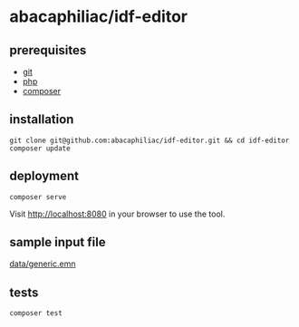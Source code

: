 # abacaphiliac/idf-editor

## prerequisites
* [git](https://git-scm.com/downloads)
* [php](http://php.net/manual/en/install.php)
* [composer](https://getcomposer.org/download/)

## installation
```
git clone git@github.com:abacaphiliac/idf-editor.git && cd idf-editor
composer update
```

## deployment
```
composer serve
```

Visit [http://localhost:8080](http://localhost:8080) in your browser to use the tool. 

## sample input file
[data/generic.emn](data/generic.emn)

## tests
```
composer test
```
